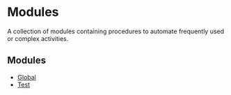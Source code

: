# Modules

A collection of modules containing procedures to automate frequently used or complex activities.

## Modules

- [Global](modules\global.md)
- [Test](modules\test.md)